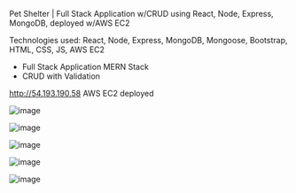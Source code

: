 Pet Shelter | Full Stack Application w/CRUD using React, Node, Express, MongoDB, deployed w/AWS EC2

Technologies used: React, Node, Express, MongoDB, Mongoose, Bootstrap, HTML, CSS, JS, AWS EC2

- Full Stack Application MERN Stack
- CRUD with Validation

http://54.193.190.58
AWS EC2 deployed

![image](https://user-images.githubusercontent.com/98496684/209882495-c99e4805-9c64-43d3-9278-20097b938c94.png)

![image](https://user-images.githubusercontent.com/98496684/209882585-9bb95fc3-0fde-4ed2-84ff-63e40b2e0086.png)

![image](https://user-images.githubusercontent.com/98496684/209882504-23a1e6b3-a399-4604-9a07-3b802471f840.png)

![image](https://user-images.githubusercontent.com/98496684/209882514-c03d2353-5868-462b-8a0e-ea61443014a2.png)

![image](https://user-images.githubusercontent.com/98496684/209882519-9bced106-e4a0-4168-b05c-136a5cd726be.png)
